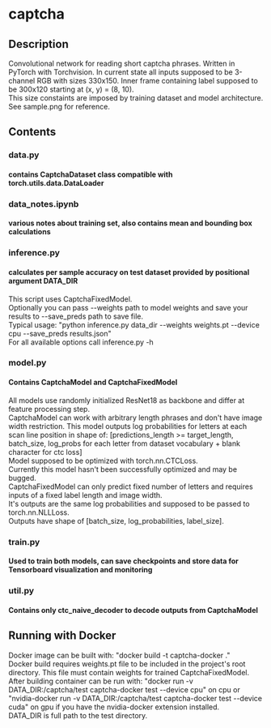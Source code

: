 # captcha
## Description
Convolutional network for reading short captcha phrases. Written in PyTorch with Torchvision.
In current state all inputs supposed to be 3-channel RGB with sizes 330x150. Inner frame containing label supposed to be 300x120 starting at (x, y) = (8, 10).\
This size constaints are imposed by training dataset and model architecture. See sample.png for reference.
## Contents
### data.py
#### contains CaptchaDataset class compatible with torch.utils.data.DataLoader
### data_notes.ipynb
#### various notes about training set, also contains mean and bounding box calculations
### inference.py
#### calculates per sample accuracy on test dataset provided by positional argument DATA_DIR
This script uses CaptchaFixedModel.\
Optionally you can pass --weights path to model weights and save your results to --save_preds path to save file.\
Typical usage: "python inference.py data_dir --weights weights.pt --device cpu --save_preds results.json"\
For all available options call inference.py -h
### model.py
#### Contains CaptchaModel and CaptchaFixedModel
All models use randomly initialized ResNet18 as backbone and differ at feature processing step.\
CaptchaModel can work with arbitrary length phrases and don't have image width restriction. This model outputs log probabilities for letters at each scan line position in shape of:
[predictions_length >= target_length, batch_size, log_probs for each letter from dataset vocabulary + blank character for ctc loss]\
Model supposed to be optimized with torch.nn.CTCLoss.\
Currently this model hasn't been successfully optimized and may be bugged.\
CaptchaFixedModel can only predict fixed number of letters and requires inputs of a fixed label length and image width.\
It's outputs are the same log probabilities and supposed to be passed to torch.nn.NLLLoss.\
Outputs have shape of [batch_size, log_probabilities, label_size].
### train.py
#### Used to train both models, can save checkpoints and store data for Tensorboard visualization and monitoring
### util.py
#### Contains only ctc_naive_decoder to decode outputs from CaptchaModel
## Running with Docker
Docker image can be built with: "docker build -t captcha-docker ."\
Docker build requires weights.pt file to be included in the project's root directory. This file must contain weights for trained CaptchaFixedModel.\
After building container can be run with: "docker run -v DATA_DIR:/captcha/test captcha-docker test --device cpu" on cpu or\
"nvidia-docker run -v DATA_DIR:/captcha/test captcha-docker test --device cuda" on gpu if you have the nvidia-docker extension installed.\
DATA_DIR is full path to the test directory.

